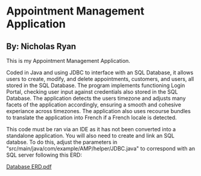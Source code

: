 # Appointment Management Application
## By: Nicholas Ryan

This is my Appointment Management Application. 


Coded in Java and using JDBC to interface with an SQL Database, it allows users to create, modify, and delete appointments, customers, and users, all stored in the SQL Database. 
The program implements functioning Login Portal, checking user input against credentials also stored in the SQL Database. 
The application detects the users timezone and adjusts many facets of the application accordingly, ensuring a smooth and cohesive experiance across timezones. 
The application also uses recourse bundles to translate the application into French if a French locale is detected. 

This code must be ran via an IDE as it has not been converted into a standalone application. You will also need to create and link an SQL databse. To do this, adjust the 
parameters in "src/main/java/com/example/AMP/helper/JDBC.java" to correspond with an SQL server following this ERD: 

[Database ERD.pdf](https://github.com/halusy/Appointment-Management-Applicaiton/files/15048902/Database.ERD.pdf)




